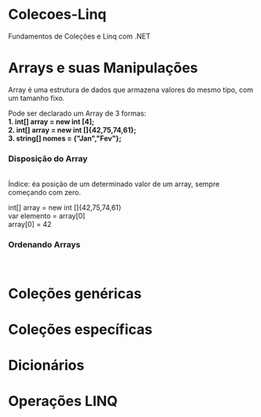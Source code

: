 # Colecoes-Linq
Fundamentos de Coleções e Linq com .NET

## 

# Arrays e suas Manipulações

Array é uma estrutura de dados que armazena valores do mesmo tipo, com um tamanho fixo. <br>

Pode ser declarado um Array de 3 formas: <br>
<strong>1. int[] array = new int [4];</strong> <br>
<strong>2. int[] array = new int []{42,75,74,61};</strong><br>
<strong>3. string[] nomes = {"Jan","Fev"};</strong><br>

<h3>Disposição do Array</h3> <br>
Índice: éa posição de um determinado valor de um array, sempre começando com zero. <br>

int[] array = new int []{42,75,74,61} <br>
var elemento = array[0] <br>
array[0] = 42 <br>

<h3>Ordenando Arrays</h3> <br>


## 

# Coleções genéricas

##

# Coleções específicas

##

# Dicionários

##

# Operações LINQ
